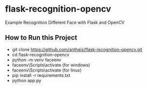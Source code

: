 # flask-recognition-opencv
Example Recognition Different Face with Flask and OpenCV


## How to Run this Project

  - git clone https://github.com/antheiz/flask-recognition-opencv.git
  - cd flask-recognition-opencv
  - python -m venv faceenv
  - faceenv\Scripts\activate (for windows)
  - faceenv\Scripts\activate (for linux)
  - pip install -r requirements.txt
  - python app.py
